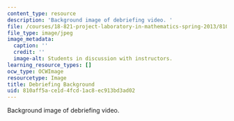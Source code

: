 ```yaml
---
content_type: resource
description: 'Background image of debriefing video. '
file: /courses/18-821-project-laboratory-in-mathematics-spring-2013/810aff5ace1d4fcd1ac8ec913bd3ad02_MIT18_821S13_debrief_bg.jpg
file_type: image/jpeg
image_metadata:
  caption: ''
  credit: ''
  image-alt: Students in discussion with instructors.
learning_resource_types: []
ocw_type: OCWImage
resourcetype: Image
title: Debriefing Background
uid: 810aff5a-ce1d-4fcd-1ac8-ec913bd3ad02
---
```

Background image of debriefing video. 

